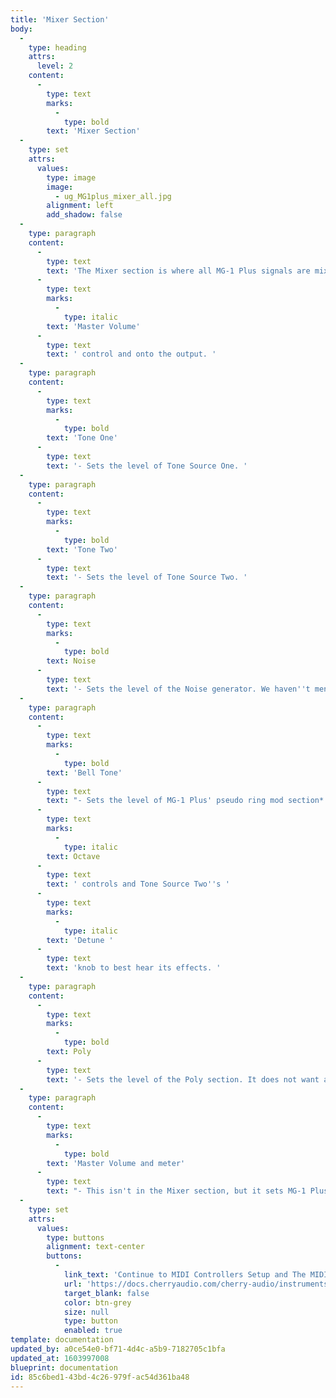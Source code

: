 ```yaml
---
title: 'Mixer Section'
body:
  -
    type: heading
    attrs:
      level: 2
    content:
      -
        type: text
        marks:
          -
            type: bold
        text: 'Mixer Section'
  -
    type: set
    attrs:
      values:
        type: image
        image:
          - ug_MG1plus_mixer_all.jpg
        alignment: left
        add_shadow: false
  -
    type: paragraph
    content:
      -
        type: text
        text: 'The Mixer section is where all MG-1 Plus signals are mixed together before going to the '
      -
        type: text
        marks:
          -
            type: italic
        text: 'Master Volume'
      -
        type: text
        text: ' control and onto the output. '
  -
    type: paragraph
    content:
      -
        type: text
        marks:
          -
            type: bold
        text: 'Tone One'
      -
        type: text
        text: '- Sets the level of Tone Source One. '
  -
    type: paragraph
    content:
      -
        type: text
        marks:
          -
            type: bold
        text: 'Tone Two'
      -
        type: text
        text: '- Sets the level of Tone Source Two. '
  -
    type: paragraph
    content:
      -
        type: text
        marks:
          -
            type: bold
        text: Noise
      -
        type: text
        text: '- Sets the level of the Noise generator. We haven''t mentioned the Noise generator up to this point, because it has no other controls, but it creates random noise containing all frequencies at relatively equal amplitude. Like the Tone Sources, the Noise generator is routed through the filter and amplifier. '
  -
    type: paragraph
    content:
      -
        type: text
        marks:
          -
            type: bold
        text: 'Bell Tone'
      -
        type: text
        text: "- Sets the level of MG-1 Plus' pseudo ring mod section*. This multiplies the signals of Source One and Tone Source Two together, typically resulting in a metallic tone with inharmonic overtones often used to recreate pitched percussion instruments such as bells and chimes.\_Manipulate the Tone Source "
      -
        type: text
        marks:
          -
            type: italic
        text: Octave
      -
        type: text
        text: ' controls and Tone Source Two''s '
      -
        type: text
        marks:
          -
            type: italic
        text: 'Detune '
      -
        type: text
        text: 'knob to best hear its effects. '
  -
    type: paragraph
    content:
      -
        type: text
        marks:
          -
            type: bold
        text: Poly
      -
        type: text
        text: '- Sets the level of the Poly section. It does not want a cracker. '
  -
    type: paragraph
    content:
      -
        type: text
        marks:
          -
            type: bold
        text: 'Master Volume and meter'
      -
        type: text
        text: "- This isn't in the Mixer section, but it sets MG-1 Plus's final volume.\_The meter is a five-LED affair and should be set like any other meter; it should nominally sit around the third and fourth LED from the bottom. "
  -
    type: set
    attrs:
      values:
        type: buttons
        alignment: text-center
        buttons:
          -
            link_text: 'Continue to MIDI Controllers Setup and The MIDI Tab Controllers Setup and The MIDI Tab section'
            url: 'https://docs.cherryaudio.com/cherry-audio/instruments/mg_1_plus/midi-controllers-setup-and-the-midi-tab'
            target_blank: false
            color: btn-grey
            size: null
            type: button
            enabled: true
template: documentation
updated_by: a0ce54e0-bf71-4d4c-a5b9-7182705c1bfa
updated_at: 1603997008
blueprint: documentation
id: 85c6bed1-43bd-4c26-979f-ac54d361ba48
---
```

